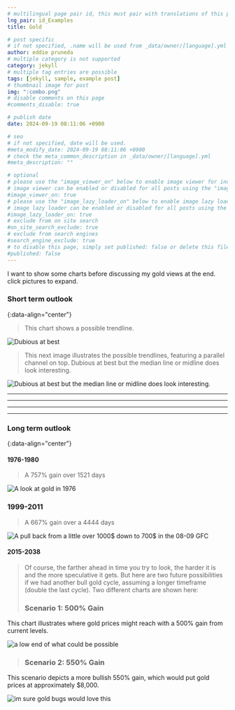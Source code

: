 ```yaml
---
# multilingual page pair id, this must pair with translations of this page. (This name must be unique)
lng_pair: id_Examples
title: Gold

# post specific
# if not specified, .name will be used from _data/owner/[language].yml
author: eddie pruneda
# multiple category is not supported
category: jekyll
# multiple tag entries are possible
tags: [jekyll, sample, example post]
# thumbnail image for post
img: ":combo.png"
# disable comments on this page
#comments_disable: true

# publish date
date: 2024-09-19 08:11:06 +0900

# seo
# if not specified, date will be used.
#meta_modify_date: 2024-09-19 08:11:06 +0900
# check the meta_common_description in _data/owner/[language].yml
#meta_description: ""

# optional
# please use the "image_viewer_on" below to enable image viewer for individual pages or posts (_posts/ or [language]/_posts folders).
# image viewer can be enabled or disabled for all posts using the "image_viewer_posts: true" setting in _data/conf/main.yml.
#image_viewer_on: true
# please use the "image_lazy_loader_on" below to enable image lazy loader for individual pages or posts (_posts/ or [language]/_posts folders).
# image lazy loader can be enabled or disabled for all posts using the "image_lazy_loader_posts: true" setting in _data/conf/main.yml.
#image_lazy_loader_on: true
# exclude from on site search
#on_site_search_exclude: true
# exclude from search engines
#search_engine_exclude: true
# to disable this page, simply set published: false or delete this file
#published: false
---
```


<!-- outline-start -->

I want to show some charts before discussing my gold views at the end. click pictures to expand.

<!-- outline-end -->

### Short term outlook 
{:data-align="center"}

>This chart shows a possible trendline. 

![Dubious at best](:short.png)

>This next image illustrates the possible trendlines, featuring a parallel channel on top. Dubious at best but the median line or midline does look interesting.

![Dubious at best but the median line or midline does look interesting.](:combo.png)

***
***
***
***

### Long term outlook 
{:data-align="center"}


#### 1976-1980

>A 757% gain over 1521 days

![A look at gold in 1976](:76.png)

### 1999-2011
>A 667% gain over a 4444 days 

![A pull back from a little over 1000$ down to 700$ in the 08-09 GFC](:99.png)

#### 2015-2038
>Of course, the farther ahead in time you try to look, the harder it is and the more speculative it gets. But here are two future possibilities if we had another bull gold cycle, assuming a longer timeframe (double the last cycle). Two different charts are shown here:
>### Scenario 1: 500% Gain
This chart illustrates where gold prices might reach with a 500% gain from current levels.

![a low end of what could be possible](:500.png)

>### Scenario 2: 550% Gain
This scenario depicts a more bullish 550% gain, which would put gold prices at approximately $8,000.

![im sure gold bugs would love this](:550.png)



